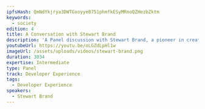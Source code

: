 ```yaml
---
ipfsHash: QmNdYkjrya3DWTGxoyyeB751phmfkESyMRnoQZHezbZktm
keywords:
  - society
edition: 4
title: A Conversation with Stewart Brand
description: 'A Panel discussion with Stewart Brand, a pioneer in creating the Personal Computer, featuring Wendell Davis and Althea Allen. Stewart gives a brief history of his life and work spent "hacking civilization," and discusses a variety of topics including: The progress in the "hacking" ecosystem; The role of institutions in decentralization; The overlap of blockchain & climate change; Aging within a movement. A Q&A session follows the Panel.'
youtubeUrl: https://youtu.be/oLGZdLpHl1w
imageUrl: /assets/uploads/videos/stewart-brand.png
duration: 3034
expertise: Intermediate
type: Panel
track: Developer Experience
tags:
  - Developer Experience
speakers:
  - Stewart Brand
---
```

